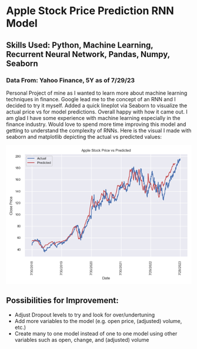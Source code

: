 # Apple Stock Price Prediction RNN Model
## Skills Used: Python, Machine Learning, Recurrent Neural Network, Pandas, Numpy, Seaborn
### Data From: Yahoo Finance, 5Y as of 7/29/23
Personal Project of mine as I wanted to learn more about machine learning techniques in finance.  Google lead me to the concept of an RNN and I decided to try it myself.  Added a quick lineplot via Seaborn to visualize the actual price vs for model predictions.
Overall happy with how it came out.  I am glad I have some experience with machine learning especially in the finance industry.  Would love to spend more time improving this model and getting to understand the complexity of RNNs.  Here is the visual I made with seaborn and matplotlib depicting the actual vs predicted values:

![RNN Model Results](Actual_Predicted_Visual.png)

## Possibilities for Improvement:
- Adjust Dropout levels to try and look for over/undertuning
- Add more variables to the model (e.g. open price, (adjusted) volume, etc.)
- Create many to one model instead of one to one model using other variables such as open, change, and (adjusted) volume
